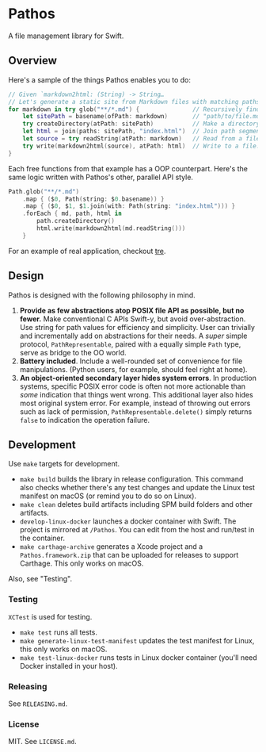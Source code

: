 # Pathos

A file management library for Swift.

## Overview

Here's a sample of the things Pathos enables you to do:

```swift
// Given `markdown2html: (String) -> String…
// Let's generate a static site from Markdown files with matching paths!
for markdown in try glob("**/*.md") {               // Recursively find paths for Markdown files.
    let sitePath = basename(ofPath: markdown)       // "path/to/file.md" -> "path/to/file"
    try createDirectory(atPath: sitePath)           // Make a directory.
    let html = join(paths: sitePath, "index.html")  // Join path segments.
    let source = try readString(atPath: markdown)   // Read from a file.
    try write(markdown2html(source), atPath: html)  // Write to a file.
}
```

Each free functions from that example has a OOP counterpart. Here's the
same logic written with Pathos's other, parallel API style.

```swift
Path.glob("**/*.md")
    .map { ($0, Path(string: $0.basename)) }
    .map { ($0, $1, $1.join(with: Path(string: "index.html"))) }
    .forEach { md, path, html in
        path.createDirectory()
        html.write(markdown2html(md.readString()))
    }
```

For an example of real application, checkout [tre][].

[tre]: https://github.com/dduan/tre

## Design

Pathos is designed with the following philosophy in mind.

1. **Provide as few abstractions atop POSIX file API as possible, but no
   fewer.** Make conventional C APIs Swift-y, but avoid over-abstraction. Use
   string for path values for efficiency and simplicity. User can trivially and
   incrementally add on abstractions for their needs. A _super_ simple protocol,
   `PathRepresentable`, paired with a equally simple `Path` type, serve as
   bridge to the OO world.
2. **Battery included**. Include a well-rounded set of convenience for file
   manipulations. (Python users, for example, should feel right at home).
3. **An object-oriented secondary layer hides system errors**. In production
   systems, specific POSIX error code is often not more actionable than _some_
   indication that things went wrong. This additional layer also hides most
   original system error. For example, instead of throwing out errors such as
   lack of permission, `PathRepresentable.delete()` simply returns `false` to
   indication the operation failure.

## Development

Use `make` targets for development.

- `make build` builds the library in release configuration. This command also
  checks whether there's any test changes and update the Linux test manifest
  on macOS (or remind you to do so on Linux).
- `make clean` deletes build artifacts including SPM build folders and other
  artifacts.
- `develop-linux-docker` launches a docker container with Swift. The project is
  mirrored at `/Pathos`. You can edit from the host and run/test in the
  container.
- `make carthage-archive` generates a Xcode project and a `Pathos.framework.zip`
  that can be uploaded for releases to support Carthage. This only works on
  macOS.

Also, see "Testing".

### Testing

`XCTest` is used for testing.

- `make test` runs all tests.
- `make generate-linux-test-manifest` updates the test manifest for Linux, this
  only works on macOS.
- `make test-linux-docker` runs tests in Linux docker container (you'll need
  Docker installed in your host).

### Releasing

See `RELEASING.md`.

### License

MIT. See `LICENSE.md`.
